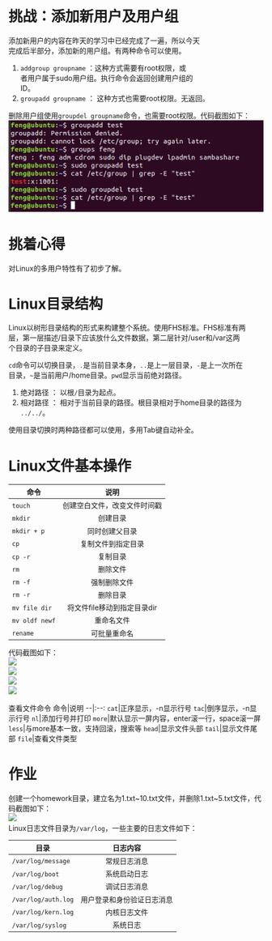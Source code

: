 # 挑战：添加新用户及用户组
添加新用户的内容在昨天的学习中已经完成了一遍，所以今天  
完成后半部分，添加新的用户组。有两种命令可以使用。
1. ```addgroup groupname``` ：这种方式需要有root权限，或  
者用户属于sudo用户组。执行命令会返回创建用户组的  
ID。
2. ```groupadd groupname``` ： 这种方式也需要root权限。无返回。

删除用户组使用```groupdel groupname```命令，也需要root权限。代码截图如下：  
![](https://github.com/DaJiaFeng/MarkdownGraph/raw/master/Res/group.png)  
# 挑着心得
对Linux的多用户特性有了初步了解。
# Linux目录结构
Linux以树形目录结构的形式来构建整个系统。使用FHS标准。FHS标准有两  
层，第一层描述/目录下应该放什么文件数据，第二层针对/user和/var这两  
个目录的子目录来定义。

```cd```命令可以切换目录，```.```是当前目录本身，```..```是上一层目录，```-```是上一次所在  
目录，```~```是当前用户/home目录。```pwd```显示当前绝对路径。
1. 绝对路径 ： 以根```/```目录为起点。
2. 相对路径 ： 相对于当前目录的路径。根目录相对于home目录的路径为  
```../../```。

使用目录切换时两种路径都可以使用，多用Tab键自动补全。
# Linux文件基本操作
命令|说明
---|:--:
```touch```|创建空白文件，改变文件时间戳
```mkdir```|创建目录
```mkdir + p```|同时创建父目录
```cp```|复制文件到指定目录
```cp -r```|复制目录
```rm```|删除文件
```rm -f```|强制删除文件
```rm -r```|删除目录
```mv file dir```|将文件file移动到指定目录dir
```mv oldf newf```|重命名文件
```rename```|可批量重命名

代码截图如下：  
![](https://github.com/DaJiaFeng/MarkdownGraph/raw/master/Res/mkdir.png)  
![](https://github.com/DaJiaFeng/MarkdownGraph/raw/master/Res/copy.png)  
![](https://github.com/DaJiaFeng/MarkdownGraph/raw/master/Res/rm.png)  
![](https://github.com/DaJiaFeng/MarkdownGraph/raw/master/Res/mv.png)  

查看文件命令
命令|说明
--|:--:
```cat```|正序显示，-n显示行号
```tac```|倒序显示，-n显示行号
```nl```|添加行号并打印
```more```|默认显示一屏内容，enter滚一行，space滚一屏
```less```|与more基本一致，支持回滚，搜索等
```head```|显示文件头部
```tail```|显示文件尾部
```file```|查看文件类型

# 作业
创建一个homework目录，建立名为1.txt~10.txt文件，并删除1.txt~5.txt文件，代码截图如下：  
![](https://github.com/DaJiaFeng/MarkdownGraph/raw/master/Res/homework.png)  
Linux日志文件目录为```/var/log```，一些主要的日志文件如下：

目录|日志内容
--|:--:
```/var/log/message```|常规日志消息
```/var/log/boot```|系统启动日志
```/var/log/debug```|调试日志消息
```/var/log/auth.log```|用户登录和身份验证日志消息
```/var/log/kern.log```|内核日志文件
```/var/log/syslog```|系统日志